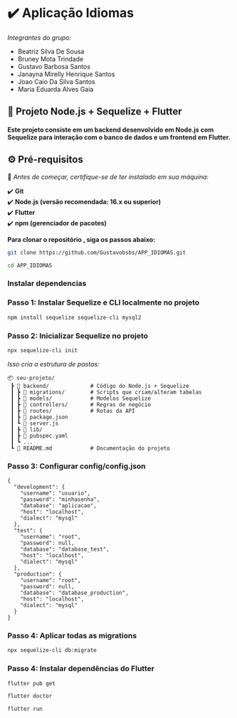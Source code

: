 # ✔️ Aplicação Idiomas

*Integrantes do grupo:*
- Beatriz Silva De Sousa  
- Bruney Mota Trindade  
- Gustavo Barbosa Santos  
- Janayna Mirelly Henrique Santos  
- Joao Caio Da Silva Santos  
- Maria Eduarda Alves Gaia 


## 🚀 Projeto Node.js + Sequelize + Flutter

#### Este projeto consiste em um backend desenvolvido em Node.js com Sequelize para interação com o banco de dados e um frontend em Flutter.

## ⚙️ Pré-requisitos

🔗 *Antes de começar, certifique-se de ter instalado em sua máquina:*  

✔️ **Git**\
✔️ **Node.js (versão recomendada: 16.x ou superior)**\
✔️ **Flutter**\
✔️ **npm (gerenciador de pacotes)**

 **Para clonar o repositório , siga os passos abaixo:**
```bash
git clone https://github.com/Gustavobsbs/APP_IDIOMAS.git
```
```bash
cd APP_IDIOMAS
```

### Instalar dependencias
### **Passo 1: Instalar Sequelize e CLI localmente no projeto**

```bash
npm install sequelize sequelize-cli mysql2
```
### **Passo 2: Inicializar Sequelize no projeto**
```bash 
npx sequelize-cli init
```
_Isso cria a estrutura de pastas:_

```
📦 seu-projeto/
 ┣ 📂 backend/             # Código do Node.js + Sequelize
 ┃ ┣ 📂 migrations/        # Scripts que criam/alteram tabelas
 ┃ ┣ 📂 models/            # Modelos Sequelize
 ┃ ┣ 📂 controllers/       # Regras de negócio
 ┃ ┣ 📂 routes/            # Rotas da API
 ┃ ┣ 📜 package.json
 ┃ ┗ 📜 server.js
 ┃ ┣ 📂 lib/
 ┃ ┣ 📜 pubspec.yaml
 ┃ ┗ ...
 ┗ 📜 README.md            # Documentação do projeto

```

### **Passo 3: Configurar config/config.json**
```
{
  "development": {
    "username": "usuario",
    "password": "minhasenha",
    "database": "aplicacao",
    "host": "localhost",
    "dialect": "mysql"
  },
  "test": {
    "username": "root",
    "password": null,
    "database": "database_test",
    "host": "localhost",
    "dialect": "mysql"
  },
  "production": {
    "username": "root",
    "password": null,
    "database": "database_production",
    "host": "localhost",
    "dialect": "mysql"
  }
}
```

### **Passo 4: Aplicar todas as migrations**

```bash
npx sequelize-cli db:migrate
```
### **Passo 4: Instalar dependências do Flutter**

```bash
flutter pub get
```
```bash
flutter doctor
```
```bash
flutter run
```
